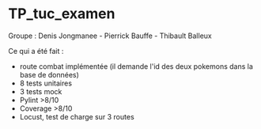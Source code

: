 # TP_tuc_examen

Groupe :
Denis Jongmanee -
Pierrick Bauffe -
Thibault Balleux

Ce qui a été fait :
- route combat implémentée (il demande l'id des deux pokemons dans la base de données)
- 8 tests unitaires
- 3 tests mock
- Pylint >8/10
- Coverage >8/10
- Locust, test de charge sur 3 routes
